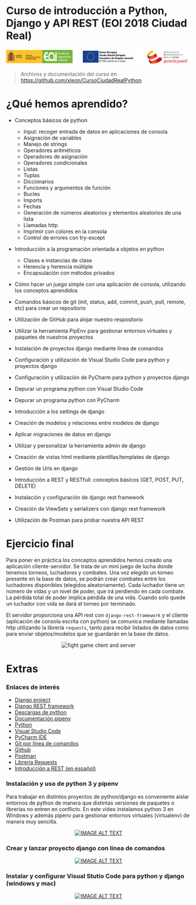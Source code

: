 # Curso de introducción a Python, Django y API REST (EOI 2018 Ciudad Real)

![logos](https://raw.githubusercontent.com/xleon/CursoLeonEoiPythonDjango/master/Assets/logos.png)

> Archivos y documentación del curso en https://github.com/xleon/CursoCiudadRealPython

# ¿Qué hemos aprendido?
- Conceptos básicos de python
  - Input: recoger entrada de datos en aplicaciones de consola
  - Asignación de variables
  - Manejo de strings
  - Operadores aritméticos
  - Operadores de asignación
  - Operadores condicionales
  - Listas
  - Tuplas
  - Diccionarios
  - Funciones y argumentos de función
  - Bucles
  - Imports
  - Fechas
  - Generación de números aleatorios y elementos aleatorios de una lista
  - Llamadas http
  - Imprimir con colores en la consola
  - Control de errores con try-except
- Introducción a la programación orientada a objetos en python
  - Clases e instancias de clase
  - Herencia y herencia múltiple
  - Encapsulación con métodos privados

- Cómo hacer un juego simple con una aplicación de consola, utilizando los conceptos aprendidos
- Comandos básicos de git (init, status, add, commit, push, pull, remote, etc) para crear un repositorio
- Utilización de GitHub para alojar nuestro respositorio
- Utilizar la herramienta PipEnv para gestionar entornos virtuales y paquetes de nuestros proyectos
- Instalación de proyectos django mediante línea de comandos
- Configuración y utilización de Visual Studio Code para python y proyectos django
- Configuración y utilización de PyCharm para python y proyectos django
- Depurar un programa python con Visual Studio Code
- Depurar un programa python con PyCharm
- Introducción a los settings de django
- Creación de modelos y relaciones entre modelos de django
- Aplicar migraciones de datos en django
- Utilizar y personalizar la herramienta admin de django
- Creación de vistas html mediante plantillas/templates de django
- Gestión de Urls en django
- Introducción a REST y RESTfull: conceptos básicos (GET, POST, PUT, DELETE)
- Instalación y configuración de django rest framework
- Creación de ViewSets y serializers con django rest framework
- Utilización de Postman para probar nuestra API REST

# Ejercicio final

Para poner en práctica los conceptos aprendidos hemos creado una aplicación cliente-servidor. Se trata de un mini juego de lucha donde tenemos torneos, luchadores y combates. Una vez elegido un torneo presente en la base de datos, se podrán crear combates entre los luchadores disponibles (elegidos aleatoriamente). Cada luchador tiene un número de vidas y un nivel de poder, que irá perdiendo en cada combate. La pérdida total de poder implica pérdida de una vida. Cuando solo quede un luchador con vida se dará el torneo por terminado.

El servidor proporciona una API rest con `django-rest-framework` y el cliente (aplicación de consola escrita con python) se comunica mediante llamadas http utilizando la librería `requests`, tanto para recibir listados de datos como para enviar objetos/modelos que se guardarán en la base de datos.

<div align="center">
  <img src="https://github.com/xleon/CursoCiudadRealPython/blob/master/Help/fight-game-client-server.gif?raw=true" 
  alt="fight game client and server"></a>
</div>


# Extras

### Enlaces de interés
- [Django project](https://www.djangoproject.com/)
- [Django REST framework](http://www.django-rest-framework.org/)
- [Descargas de python](https://www.python.org/downloads/)
- [Documentación pipenv](https://docs.pipenv.org/) 
- [Python](https://www.python.org/)
- [Visual Studio Code](https://code.visualstudio.com/)
- [PyCharm IDE](https://www.jetbrains.com/pycharm/)
- [Git por línea de comandos](https://git-scm.com/download/win)
- [Github](https://github.com/)
- [Postman](https://www.getpostman.com/)
- [Librería Requests](http://docs.python-requests.org)
- [Introducción a REST (en español)](http://asiermarques.com/2013/conceptos-sobre-apis-rest/)

### Instalación y uso de python 3 y pipenv
Para trabajar en distintos proyectos de python/django es conveniente aislar entornos de python de manera que distintas versiones de paquetes o librerías no entren en conflicto. En este vídeo instalamos python 3 en Windows y además pipenv para gestionar entornos virtuales (virtualenv) de manera muy sencilla.
<div align="center">
  <a href="https://www.youtube.com/watch?v=zciRWEfZ-jc"><img src="https://img.youtube.com/vi/zciRWEfZ-jc/0.jpg" alt="IMAGE ALT TEXT"></a>
</div>

### Crear y lanzar proyecto django con línea de comandos
<div align="center">
  <a href="https://www.youtube.com/watch?v=sTlFTcPBq9k"><img src="https://img.youtube.com/vi/sTlFTcPBq9k/0.jpg" alt="IMAGE ALT TEXT"></a>
</div>

### Instalar y configurar Visual Stutio Code para python y django (windows y mac)
<div align="center">
  <a href="https://www.youtube.com/watch?v=EGYw4gPPp7w"><img src="https://img.youtube.com/vi/EGYw4gPPp7w/0.jpg" alt="IMAGE ALT TEXT"></a>
</div>